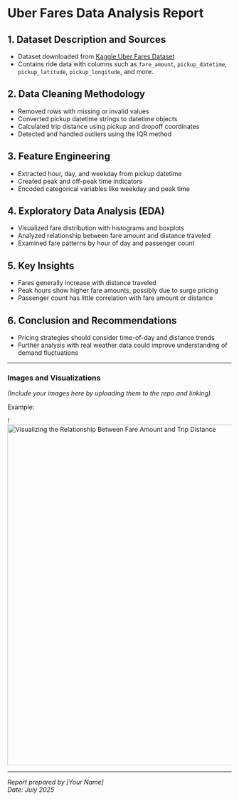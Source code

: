 # Uber Fares Data Analysis Report

## 1. Dataset Description and Sources
- Dataset downloaded from [Kaggle Uber Fares Dataset](https://www.kaggle.com/datasets)
- Contains ride data with columns such as `fare_amount`, `pickup_datetime`, `pickup_latitude`, `pickup_longitude`, and more.

## 2. Data Cleaning Methodology
- Removed rows with missing or invalid values
- Converted pickup datetime strings to datetime objects
- Calculated trip distance using pickup and dropoff coordinates
- Detected and handled outliers using the IQR method

## 3. Feature Engineering
- Extracted hour, day, and weekday from pickup datetime
- Created peak and off-peak time indicators
- Encoded categorical variables like weekday and peak time

## 4. Exploratory Data Analysis (EDA)
- Visualized fare distribution with histograms and boxplots
- Analyzed relationship between fare amount and distance traveled
- Examined fare patterns by hour of day and passenger count

## 5. Key Insights
- Fares generally increase with distance traveled
- Peak hours show higher fare amounts, possibly due to surge pricing
- Passenger count has little correlation with fare amount or distance

## 6. Conclusion and Recommendations
- Pricing strategies should consider time-of-day and distance trends
- Further analysis with real weather data could improve understanding of demand fluctuations

---

### Images and Visualizations
*(Include your images here by uploading them to the repo and linking)*

Example:

!<img width="1173" height="765" alt="Visualizing the Relationship Between Fare Amount and Trip Distance" src="https://github.com/user-attachments/assets/ae44dc4c-8697-4434-8965-fdde822aed9a" />


---

*Report prepared by [Your Name]*  
*Date: July 2025*
